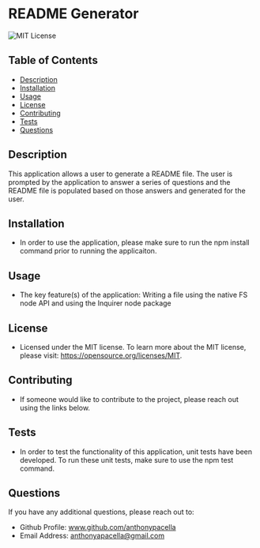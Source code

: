 
  
  # README Generator
       
  ![MIT License](https://img.shields.io/apm/l/atomic-design-ui.svg?)
  
  ## Table of Contents
  * [Description](#description)
  * [Installation](#installation)
  * [Usage](#usage)
  * [License](#license)
  * [Contributing](#contributing)
  * [Tests](#tests)
  * [Questions](#questions)
  
  ## Description
  This application allows a user to generate a README file. The user is prompted by the application to answer a series of questions and the README file is populated based on those answers and generated for the user.
              
  ## Installation
  * In order to use the application, please make sure to run the npm install command prior to running the applicaiton.
  
  ## Usage
  * The key feature(s) of the application: Writing a file using the native FS node API and using the Inquirer node package
  
  ## License
  * Licensed under the MIT license. To learn more about the MIT license, please visit: https://opensource.org/licenses/MIT.
  
  ## Contributing
  * If someone would like to contribute to the project, please reach out using the links below.
  
  ## Tests
  * In order to test the functionality of this application, unit tests have been developed. To run these unit tests, make sure to use the npm test command.
                  
  ## Questions
  If you have any additional questions, please reach out to:
  * Github Profile: www.github.com/anthonypacella
  * Email Address: anthonyapacella@gmail.com
  
